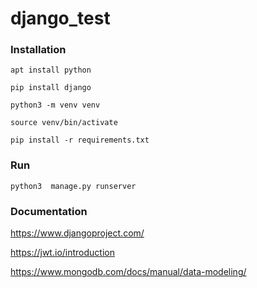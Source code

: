 # django_test

### Installation
```apt install python```

```pip install django```

```python3 -m venv venv```

```source venv/bin/activate```

```pip install -r requirements.txt```

### Run
```python3  manage.py runserver```


### Documentation
https://www.djangoproject.com/

https://jwt.io/introduction

https://www.mongodb.com/docs/manual/data-modeling/